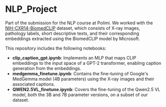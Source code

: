 # NLP_Project

Part of the submission for the NLP course at Polimi. We worked with the [NIH-CXR14-BiomedCLIP](https://huggingface.co/datasets/Yasintuncer/NIH-CXR14-BiomedCLIP-Features) dataset, which consists of X-ray images, pathology labels, short descriptive texts, and their corresponding embeddings extracted using the BiomedCLIP model by Microsoft.

This repository includes the following notebooks:

- **clip_caption_gpt.ipynb**: Implements an MLP that maps CLIP embeddings to the input space of a GPT-2 transformer, enabling caption generation from the embeddings.  
- **medgemma_finetune.ipynb**: Contains the fine-tuning of Google's MedGemma model (4B parameters) using the X-ray images and their associated captions.  
- **QWEN2.5VL_finetune.ipynb**: Covers the fine-tuning of the Qwen2.5 VL model, both the 3B and 7B parameter versions, on a subset of our dataset.

